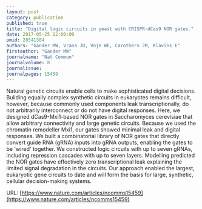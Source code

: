 ```yaml
---
layout: post
category: publication
published: true
title: "Digital logic circuits in yeast with CRISPR-dCas9 NOR gates."
date: 2017-05-25 12:00:00
pmid: 28541304
authors: "Gander MW, Vrana JD, Voje WE, Carothers JM, Klavins E"
firstauthor: "Gander MW"
journalname: "Nat Commun"
journalvolume: 8
journalissue:
journalpages: 15459
---
```


Natural genetic circuits enable cells to make sophisticated digital decisions. Building equally complex synthetic circuits in eukaryotes remains difficult, however, because commonly used components leak transcriptionally, do not arbitrarily interconnect or do not have digital responses. Here, we designed dCas9-Mxi1-based NOR gates in Saccharomyces cerevisiae that allow arbitrary connectivity and large genetic circuits. Because we used the chromatin remodeller Mxi1, our gates showed minimal leak and digital responses. We built a combinatorial library of NOR gates that directly convert guide RNA (gRNA) inputs into gRNA outputs, enabling the gates to be 'wired' together. We constructed logic circuits with up to seven gRNAs, including repression cascades with up to seven layers. Modelling predicted the NOR gates have effectively zero transcriptional leak explaining the limited signal degradation in the circuits. Our approach enabled the largest, eukaryotic gene circuits to date and will form the basis for large, synthetic, cellular decision-making systems.

URL: [https://www.nature.com/articles/ncomms15459](https://www.nature.com/articles/ncomms15459)
